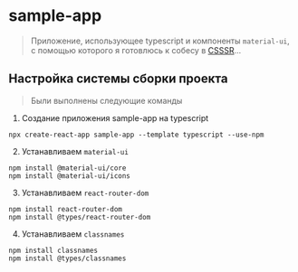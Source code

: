 # sample-app

> Приложение, использующее typescript и компоненты `material-ui`, с помощью которого я готовлюсь к собесу в [CSSSR](http://csssr.ru/)...

## Настройка системы сборки проекта

> Были выполнены следующие команды

1. Создание приложения sample-app на typescript

```
npx create-react-app sample-app --template typescript --use-npm
```

2. Устанавливаем `material-ui`

```
npm install @material-ui/core
npm install @material-ui/icons
```

3. Устанавливаем `react-router-dom`

```
npm install react-router-dom
npm install @types/react-router-dom
```

4. Устанавливаем `classnames`

```
npm install classnames
npm install @types/classnames
```